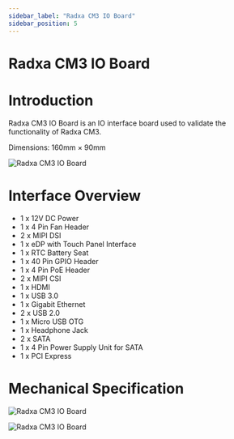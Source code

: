 ```yaml
---
sidebar_label: "Radxa CM3 IO Board"
sidebar_position: 5
---
```


# Radxa CM3 IO Board

# Introduction

Radxa CM3 IO Board is an IO interface board used to validate the functionality of Radxa CM3.

Dimensions: 160mm × 90mm

![Radxa CM3 IO Board](/img/accessories/cm3-io-board/cm3-io-board-01.webp)

# Interface Overview

- 1 x 12V DC Power
- 1 x 4 Pin Fan Header
- 2 x MIPI DSI
- 1 x eDP with Touch Panel Interface
- 1 x RTC Battery Seat
- 1 x 40 Pin GPIO Header
- 1 x 4 Pin PoE Header
- 2 x MIPI CSI
- 1 x HDMI
- 1 x USB 3.0
- 1 x Gigabit Ethernet
- 2 x USB 2.0
- 1 x Micro USB OTG
- 1 x Headphone Jack
- 2 x SATA
- 1 x 4 Pin Power Supply Unit for SATA
- 1 x PCI Express

# Mechanical Specification

![Radxa CM3 IO Board](/img/accessories/cm3-io-board/cm3-io-board-02.webp)

![Radxa CM3 IO Board](/img/accessories/cm3-io-board/cm3-io-board-03.webp)
